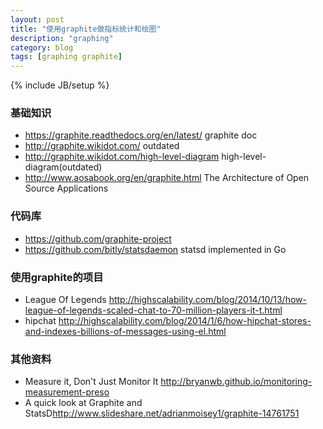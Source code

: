 ```yaml
---
layout: post
title: "使用graphite做指标统计和绘图"
description: "graphing"
category: blog
tags: [graphing graphite]
---
```

{% include JB/setup %}

### 基础知识
- <https://graphite.readthedocs.org/en/latest/>  graphite doc
- <http://graphite.wikidot.com/>  outdated
- <http://graphite.wikidot.com/high-level-diagram>  high-level-diagram(outdated)
- <http://www.aosabook.org/en/graphite.html> The Architecture of Open Source Applications


### 代码库
- <https://github.com/graphite-project> 
- <https://github.com/bitly/statsdaemon> statsd implemented in Go


### 使用graphite的项目
- League Of Legends  <http://highscalability.com/blog/2014/10/13/how-league-of-legends-scaled-chat-to-70-million-players-it-t.html>
- hipchat <http://highscalability.com/blog/2014/1/6/how-hipchat-stores-and-indexes-billions-of-messages-using-el.html>


### 其他资料
 - Measure it, Don't Just Monitor It <http://bryanwb.github.io/monitoring-measurement-preso> 
 - A quick look at Graphite and StatsD<http://www.slideshare.net/adrianmoisey1/graphite-14761751> 
